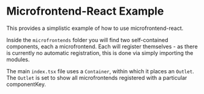 # Microfrontend-React Example

This provides a simplistic example of how to use microfrontend-react.

Inside the `microfrontends` folder you will find two self-contained components, each a microfrontend. Each will register themselves - as there is currently no automatic registration, this is done via simply importing the modules.

The main `index.tsx` file uses a `Container`, within which it places an `Outlet`. The `Outlet` is set to show all microfrontends registered with a particular componentKey.

